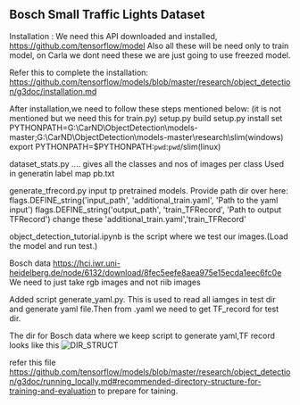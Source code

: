 ## Bosch Small Traffic Lights Dataset

Installation :
We need this API downloaded and installed, https://github.com/tensorflow/model
Also all these will be need only to train model, 
on Carla we dont need these we are just going to use freezed model.


Refer this to complete the installation:
https://github.com/tensorflow/models/blob/master/research/object_detection/g3doc/installation.md

After installation,we need to follow these steps mentioned below:
(it is not mentioned but we need this for train.py)
setup.py build
setup.py install
set PYTHONPATH=G:\CarND\ObjectDetection\models-master;G:\CarND\ObjectDetection\models-master\research\slim(windows)
export PYTHONPATH=$PYTHONPATH:`pwd`:`pwd`/slim(linux)

dataset_stats.py .... gives all the classes and nos of images per class
Used in generatin label map pb.txt

generate_tfrecord.py input tp pretrained models.
Provide path dir over here:
flags.DEFINE_string('input_path', 'additional_train.yaml', 'Path to the yaml input')
flags.DEFINE_string('output_path', 'train_TFRecord', 'Path to output TFRecord')
change these 'additional_train.yaml','train_TFRecord'

object_detection_tutorial.ipynb is the script where we test our images.(Load the model and run test.)

Bosch data
https://hci.iwr.uni-heidelberg.de/node/6132/download/8fec5eefe8aea975e15ecda1eec6fc0e
We need to just take rgb  images and not riib images

Added script generate_yaml.py. This is used to read all iamges in test dir and generate yaml file.Then from .yaml we need to get TF_record for test dir.


The dir for Bosch data where we keep script to generate yaml,TF record looks like this
![DIR_STRUCT](/img/img.jpg?raw=true "Optional Title")



refer this file https://github.com/tensorflow/models/blob/master/research/object_detection/g3doc/running_locally.md#recommended-directory-structure-for-training-and-evaluation to prepare for taining.



